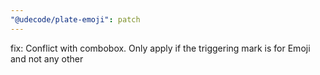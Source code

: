 ```yaml
---
"@udecode/plate-emoji": patch
---
```


fix: Conflict with combobox. Only apply if the triggering mark is for Emoji and not any other
